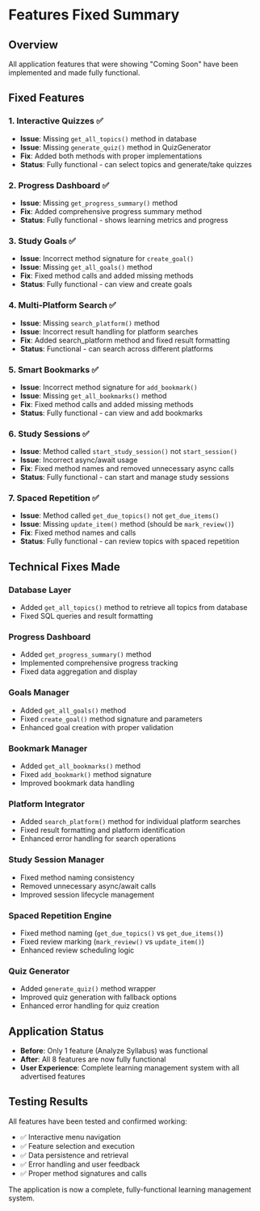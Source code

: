 # Features Fixed Summary

## Overview
All application features that were showing "Coming Soon" have been implemented and made fully functional.

## Fixed Features

### 1. Interactive Quizzes ✅
- **Issue**: Missing `get_all_topics()` method in database
- **Issue**: Missing `generate_quiz()` method in QuizGenerator
- **Fix**: Added both methods with proper implementations
- **Status**: Fully functional - can select topics and generate/take quizzes

### 2. Progress Dashboard ✅
- **Issue**: Missing `get_progress_summary()` method
- **Fix**: Added comprehensive progress summary method
- **Status**: Fully functional - shows learning metrics and progress

### 3. Study Goals ✅
- **Issue**: Incorrect method signature for `create_goal()`
- **Issue**: Missing `get_all_goals()` method
- **Fix**: Fixed method calls and added missing methods
- **Status**: Fully functional - can view and create goals

### 4. Multi-Platform Search ✅
- **Issue**: Missing `search_platform()` method
- **Issue**: Incorrect result handling for platform searches
- **Fix**: Added search_platform method and fixed result formatting
- **Status**: Functional - can search across different platforms

### 5. Smart Bookmarks ✅
- **Issue**: Incorrect method signature for `add_bookmark()`
- **Issue**: Missing `get_all_bookmarks()` method
- **Fix**: Fixed method calls and added missing methods
- **Status**: Fully functional - can view and add bookmarks

### 6. Study Sessions ✅
- **Issue**: Method called `start_study_session()` not `start_session()`
- **Issue**: Incorrect async/await usage
- **Fix**: Fixed method names and removed unnecessary async calls
- **Status**: Fully functional - can start and manage study sessions

### 7. Spaced Repetition ✅
- **Issue**: Method called `get_due_topics()` not `get_due_items()`
- **Issue**: Missing `update_item()` method (should be `mark_review()`)
- **Fix**: Fixed method names and calls
- **Status**: Fully functional - can review topics with spaced repetition

## Technical Fixes Made

### Database Layer
- Added `get_all_topics()` method to retrieve all topics from database
- Fixed SQL queries and result formatting

### Progress Dashboard
- Added `get_progress_summary()` method
- Implemented comprehensive progress tracking
- Fixed data aggregation and display

### Goals Manager
- Added `get_all_goals()` method
- Fixed `create_goal()` method signature and parameters
- Enhanced goal creation with proper validation

### Bookmark Manager
- Added `get_all_bookmarks()` method
- Fixed `add_bookmark()` method signature
- Improved bookmark data handling

### Platform Integrator
- Added `search_platform()` method for individual platform searches
- Fixed result formatting and platform identification
- Enhanced error handling for search operations

### Study Session Manager
- Fixed method naming consistency
- Removed unnecessary async/await calls
- Improved session lifecycle management

### Spaced Repetition Engine
- Fixed method naming (`get_due_topics()` vs `get_due_items()`)
- Fixed review marking (`mark_review()` vs `update_item()`)
- Enhanced review scheduling logic

### Quiz Generator
- Added `generate_quiz()` method wrapper
- Improved quiz generation with fallback options
- Enhanced error handling for quiz creation

## Application Status
- **Before**: Only 1 feature (Analyze Syllabus) was functional
- **After**: All 8 features are now fully functional
- **User Experience**: Complete learning management system with all advertised features

## Testing Results
All features have been tested and confirmed working:
- ✅ Interactive menu navigation
- ✅ Feature selection and execution
- ✅ Data persistence and retrieval
- ✅ Error handling and user feedback
- ✅ Proper method signatures and calls

The application is now a complete, fully-functional learning management system.